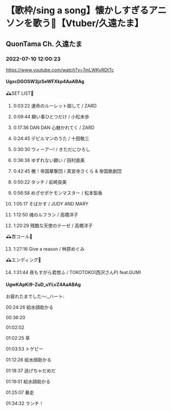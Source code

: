 # 【歌枠/sing a song】懐かしすぎるアニソンを歌う🥀【Vtuber/久遠たま】

## QuonTama Ch. 久遠たま

### 2022-07-10 12:00:23

https://www.youtube.com/watch?v=7mLWKyRDtTc

#### UgxcDGOSW3jzSeWFXkp4AaABAg

🕰SET LIST🥀



01. 0:03:22 運命のルーレット廻して / ZARD

02. 0:09:44 願い事ひとつだけ / 小松未歩

03. 0:17:36 DAN DAN 心魅かれてく / ZARD

04. 0:24:45 デビルマンのうた / 十田敬三

05. 0:30:30 ウィーアー! / きただにひろし

06. 0:36:36 ゆずれない願い / 田村直美

07. 0:42:45 檄！帝国華撃団 / 真宮寺さくら & 帝国歌劇団

08. 0:50:22 タッチ / 岩崎良美

09. 0:56:58 めざせポケモンマスター / 松本梨香

10. 1:05:17 そばかす / JUDY AND MARY

11. 1:12:50 魂のルフラン / 高橋洋子

12. 1:20:29 残酷な天使のテーゼ / 高橋洋子



​🕰杏コール🥀



13. 1:27:16 Give a reason / 林原めぐみ



🕰エンディング🥀



14. 1:31:44 夜もすがら君想ふ / TOKOTOKO(西沢さんP) feat.GUMI



#### UgwKApKi9-ZuD_uYLvZ4AaABAg

お疲れたまでした～:_ハート:

00:24:26  給水顔助かる

00:36:20 

01:02:02

01:02:25  草

01:03:53  トゲピー

01:12:26  給水顔助かる

01:18:37  逃げちゃだめだ

01:19:51  給水顔助かる

01:25:07  暴走

01:34:32  ランチ！

